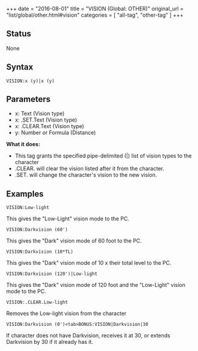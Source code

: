 +++
date = "2016-08-01"
title = "VISION (Global: OTHER)"
original_url = "list/global/other.html#vision"
categories = [ "all-tag", "other-tag" ]
+++

## Status

None

## Syntax

`VISION:x (y)|x (y)`

## Parameters

-   x: Text (Vision type)
-   x: .SET.Text (Vision type)
-   x: .CLEAR.Text (Vision type)
-   y: Number or Formula (Distance)



**What it does:**

-   This tag grants the specified pipe-delimited (|) list of vision
    types to the character
-   .CLEAR. will clear the vision listed after it from the character.
-   .SET. will change the character's vision to the new vision.

Examples
--------

`VISION:Low-light`

This gives the "Low-Light" vision mode to the PC.

`VISION:Darkvision (60')`

This gives the "Dark" vision mode of 60 foot to the PC.

`VISION:Darkvision (10*TL)`

This gives the "Dark" vision mode of 10 x their total level to the PC.

`VISION:Darkvision (120')|Low-light`

This gives the "Dark" vision mode of 120 foot and the "Low-Light" vision
mode to the PC.

`VISION:.CLEAR.Low-light`

Removes the Low-light vision from the character

`VISION:Darkvision (0')<tab>BONUS:VISION|Darkvision|30`

If character does not have Darkvision, receives it at 30, or extends
Darkvision by 30 if it already has it.

